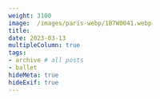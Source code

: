 ```yaml
---
weight: 3100
image:  /images/paris-webp/1B7W0041.webp
title:
date: 2023-03-13
multipleColumn: true
tags:
- archive # all posts
- ballet
hideMeta: true
hideExif: true
---
```

